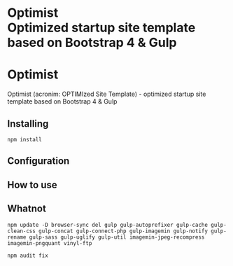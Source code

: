 <h1><strong>Optimist</strong> <br>Optimized startup site template based on Bootstrap 4 & Gulp</h1>

# Optimist
Optimist (acronim: OPTIMIzed Site Template) - optimized startup site template based on Bootstrap 4 & Gulp

Installing
------------

```
npm install
```

Configuration
-----


How to use
-----

Whatnot
-----

```
npm update -D browser-sync del gulp gulp-autoprefixer gulp-cache gulp-clean-css gulp-concat gulp-connect-php gulp-imagemin gulp-notify gulp-rename gulp-sass gulp-uglify gulp-util imagemin-jpeg-recompress imagemin-pngquant vinyl-ftp

npm audit fix
```
